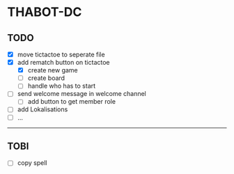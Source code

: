 # THABOT-DC

## TODO

- [x] move tictactoe to seperate file
- [x] add rematch button on tictactoe
  - [x] create new game
  - [ ] create board
  - [ ] handle who has to start
- [ ] send welcome message in welcome channel
  - [ ] add button to get member role
- [ ] add Lokalisations
- [ ] ...

---

## TOBI

- [ ] copy spell
